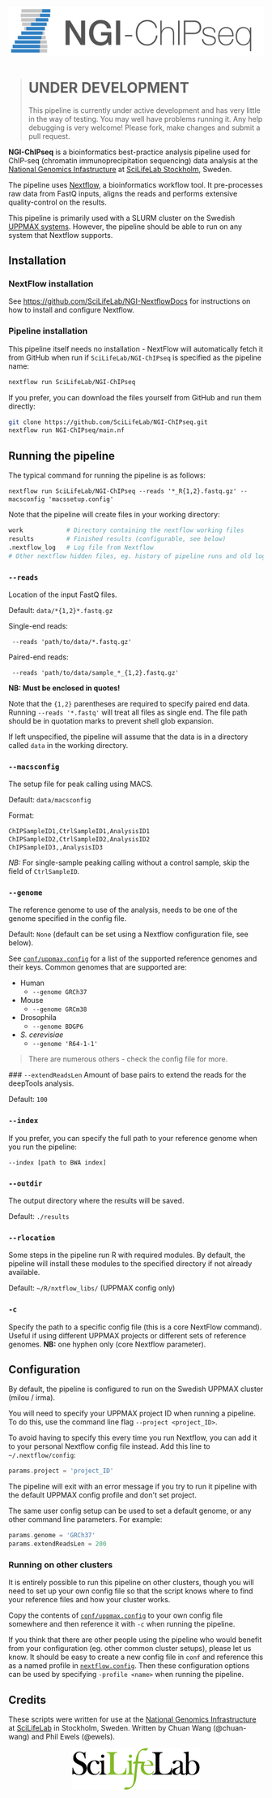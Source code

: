 # ![NGI-ChIPseq](docs/images/NGI-ChIPseq_logo.png)

> # UNDER DEVELOPMENT
> This pipeline is currently under active development and has very little in the way of testing. You may well have problems running it. Any help debugging is very welcome! Please fork, make changes and submit a pull request.

**NGI-ChIPseq** is a bioinformatics best-practice analysis pipeline used for ChIP-seq (chromatin immunoprecipitation sequencing) data analysis at the [National Genomics Infastructure](https://ngisweden.scilifelab.se/) at [SciLifeLab Stockholm](https://www.scilifelab.se/platforms/ngi/), Sweden.

The pipeline uses [Nextflow](https://www.nextflow.io), a bioinformatics workflow tool. It pre-processes raw data from FastQ inputs, aligns the reads and performs extensive quality-control on the results.

This pipeline is primarily used with a SLURM cluster on the Swedish [UPPMAX systems](https://www.uppmax.uu.se). However, the pipeline should be able to run on any system that Nextflow supports.

## Installation
### NextFlow installation
See https://github.com/SciLifeLab/NGI-NextflowDocs for instructions on how to install and configure
Nextflow.

### Pipeline installation
This pipeline itself needs no installation - NextFlow will automatically fetch it from GitHub when run if
`SciLifeLab/NGI-ChIPseq` is specified as the pipeline name:
```bash
nextflow run SciLifeLab/NGI-ChIPseq
```

If you prefer, you can download the files yourself from GitHub and run them directly:
```bash
git clone https://github.com/SciLifeLab/NGI-ChIPseq.git
nextflow run NGI-ChIPseq/main.nf
```

## Running the pipeline
The typical command for running the pipeline is as follows:
```
nextflow run SciLifeLab/NGI-ChIPseq --reads '*_R{1,2}.fastq.gz' --macsconfig 'macssetup.config'
```

Note that the pipeline will create files in your working directory:
```bash
work            # Directory containing the nextflow working files
results         # Finished results (configurable, see below)
.nextflow_log   # Log file from Nextflow
# Other nextflow hidden files, eg. history of pipeline runs and old logs.
```

### `--reads`
Location of the input FastQ files.

Default: `data/*{1,2}*.fastq.gz`

Single-end reads:
```
 --reads 'path/to/data/*.fastq.gz'
```

Paired-end reads:
```
 --reads 'path/to/data/sample_*_{1,2}.fastq.gz'
```

**NB: Must be enclosed in quotes!**

Note that the `{1,2}` parentheses are required to specify paired end data. Running `--reads '*.fastq'` will treat
all files as single end. The file path should be in quotation marks to prevent shell glob expansion.

If left unspecified, the pipeline will assume that the data is in a directory called `data` in the working directory.


### `--macsconfig`
The setup file for peak calling using MACS.

Default: `data/macsconfig`

Format:
```
ChIPSampleID1,CtrlSampleID1,AnalysisID1
ChIPSampleID2,CtrlSampleID2,AnalysisID2
ChIPSampleID3,,AnalysisID3
```

_NB:_ For single-sample peaking calling without a control sample, skip the field of `CtrlSampleID`.

### `--genome`
The reference genome to use of the analysis, needs to be one of the genome specified in the config file.

Default: `None` (default can be set using a Nextflow configuration file, see below).

See [`conf/uppmax.config`](conf/uppmax.config) for a list of the supported reference genomes
and their keys. Common genomes that are supported are:

* Human
  * `--genome GRCh37`
* Mouse
  * `--genome GRCm38`
* Drosophila
  * `--genome BDGP6`
* _S. cerevisiae_
  * `--genome 'R64-1-1'`

> There are numerous others - check the config file for more.

### `--extendReadsLen`
Amount of base pairs to extend the reads for the deepTools analysis.

Default: `100`

### `--index`
If you prefer, you can specify the full path to your reference genome when you run the pipeline:
```
--index [path to BWA index]
```

### `--outdir`
The output directory where the results will be saved.

Default: `./results`

### `--rlocation`
Some steps in the pipeline run R with required modules. By default, the pipeline will install
these modules to the specified directory if not already available.

Default: `~/R/nxtflow_libs/` (UPPMAX config only)

### `-c`
Specify the path to a specific config file (this is a core NextFlow command). Useful if using different UPPMAX
projects or different sets of reference genomes. **NB:** one hyphen only (core Nextflow parameter).


## Configuration
By default, the pipeline is configured to run on the Swedish UPPMAX cluster (milou / irma).

You will need to specify your UPPMAX project ID when running a pipeline. To do this, use
the command line flag `--project <project_ID>`.

To avoid having to specify this every time you run Nextflow, you can add it to your
personal Nextflow config file instead. Add this line to `~/.nextflow/config`:

```groovy
params.project = 'project_ID'
```

The pipeline will exit with an error message if you try to run it pipeline with the default
UPPMAX config profile and don't set project.

The same user config setup can be used to set a default genome, or any other command line parameters.
For example:

```groovy
params.genome = 'GRCh37'
params.extendReadsLen = 200
```


### Running on other clusters
It is entirely possible to run this pipeline on other clusters, though you will need to set up
your own config file so that the script knows where to find your reference files and how your
cluster works.

Copy the contents of [`conf/uppmax.config`](conf/uppmax.config) to your own config file somewhere
and then reference it with `-c` when running the pipeline.

If you think that there are other people using the pipeline who would benefit from your configuration
(eg. other common cluster setups), please let us know. It should be easy to create a new config file
in `conf` and reference this as a named profile in [`nextflow.config`](nextflow.config). Then these
configuration options can be used by specifying `-profile <name>` when running the pipeline.

## Credits
These scripts were written for use at the [National Genomics Infrastructure](https://portal.scilifelab.se/genomics/)
at [SciLifeLab](http://www.scilifelab.se/) in Stockholm, Sweden.
Written by Chuan Wang (@chuan-wang) and Phil Ewels (@ewels).

<p align="center"><a href="stand_alone/http://www.scilifelab.se/" target="_blank"><img src="docs/images/SciLifeLab_logo.png" title="SciLifeLab"></a></p>

